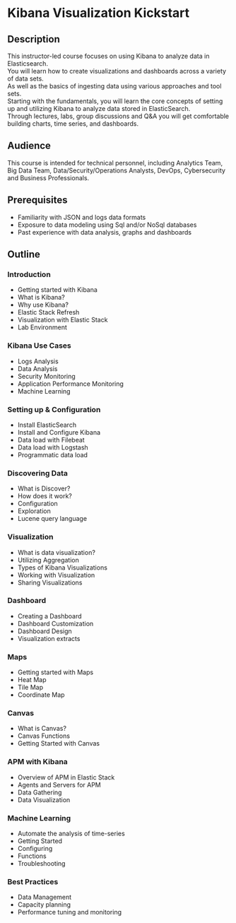 # Kibana Visualization Kickstart

## Description

This instructor-led course focuses on using Kibana to analyze data in Elasticsearch.  
You will learn how to create visualizations and dashboards across a variety of data sets.  
As well as the basics of ingesting data using various approaches and tool sets.  
Starting with the fundamentals, you will learn the core concepts of setting up and utilizing Kibana to analyze data stored in ElasticSearch.  
Through lectures, labs, group discussions and Q&A you will get comfortable building charts, time series, and dashboards.  

## Audience

This course is intended for technical personnel, including Analytics Team, Big Data Team, Data/Security/Operations Analysts, DevOps, Cybersecurity and Business Professionals.  

## Prerequisites

* Familiarity with JSON and logs data formats
* Exposure to data modeling using Sql and/or NoSql databases
* Past experience with data analysis, graphs and dashboards

## Outline

### Introduction 

* Getting started with Kibana
* What is Kibana?
* Why use Kibana?
* Elastic Stack Refresh 
* Visualization with Elastic Stack
* Lab Environment

### Kibana Use Cases

* Logs Analysis
* Data Analysis
* Security Monitoring
* Application Performance Monitoring
* Machine Learning

### Setting up & Configuration

* Install ElasticSearch
* Install and Configure Kibana
* Data load with Filebeat
* Data load with Logstash
* Programmatic data load

### Discovering Data

* What is Discover?
* How does it work?
* Configuration
* Exploration
* Lucene query language

### Visualization

* What is data visualization?
* Utilizing Aggregation
* Types of Kibana Visualizations
* Working with Visualization
* Sharing Visualizations

### Dashboard

* Creating a Dashboard
* Dashboard Customization
* Dashboard Design
* Visualization extracts

### Maps

* Getting started with Maps
* Heat Map
* Tile Map
* Coordinate Map

### Canvas

* What is Canvas?
* Canvas Functions
* Getting Started with Canvas

### APM with Kibana

* Overview of APM in Elastic Stack
* Agents and Servers for APM
* Data Gathering
* Data Visualization

### Machine Learning

* Automate the analysis of time-series
* Getting Started
* Configuring
* Functions
* Troubleshooting

### Best Practices

* Data Management
* Capacity planning
* Performance tuning and monitoring 
